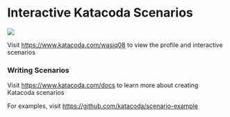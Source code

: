 # Interactive Katacoda Scenarios

[![](http://shields.katacoda.com/katacoda/wasiq08/count.svg)](https://www.katacoda.com/wasiq08 "Get your profile on Katacoda.com")

Visit https://www.katacoda.com/wasiq08 to view the profile and interactive scenarios

### Writing Scenarios
Visit https://www.katacoda.com/docs to learn more about creating Katacoda scenarios

For examples, visit https://github.com/katacoda/scenario-example
